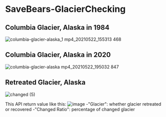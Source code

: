 # SaveBears-GlacierChecking

## Columbia Glacier, Alaska in 1984
![columbia-glacier-alaska_1 mp4_20210522_155313 468](https://user-images.githubusercontent.com/41746120/119223831-92c5d980-bb36-11eb-9c3b-65f112babfab.jpg)

## Columbia Glacier, Alaska in 2020
![columbia-glacier-alaska mp4_20210522_195032 847](https://user-images.githubusercontent.com/41746120/119223937-0d8ef480-bb37-11eb-9a75-e3858eac330d.jpg)


## Retreated Glacier, Alaska 
![changed (5)](https://user-images.githubusercontent.com/41746120/119223966-2c8d8680-bb37-11eb-9cc3-30e8b913cdd7.jpg)

This API return value like this:
![image](https://user-images.githubusercontent.com/41746120/119223982-462ece00-bb37-11eb-9c3b-33f380e0941f.png)
-"Glacier": whether glacier retreated or recovered
-"Changed Ratio": percentage of changed glacier 
